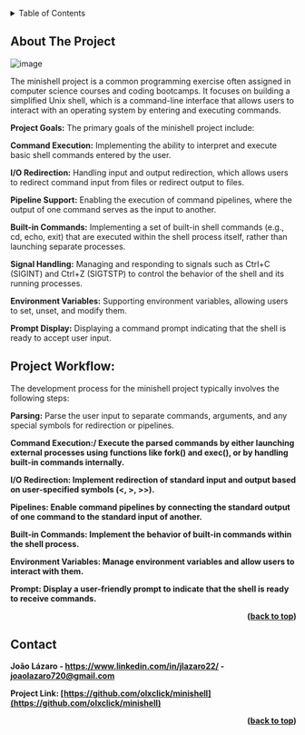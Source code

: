<!-- Improved compatibility of back to top link: See: https://github.com/othneildrew/Best-README-Template/pull/73 -->
<a name="Minishell"></a>
<!--
*** Thanks for checking out the Best-README-Template. If you have a suggestion
*** that would make this better, please fork the repo and create a pull request
*** or simply open an issue with the tag "enhancement".
*** Don't forget to give the project a star!
*** Thanks again! Now go create something AMAZING! :D
-->



<!-- PROJECT SHIELDS -->
<!--
*** I'm using markdown "reference style" links for readability.
*** Reference links are enclosed in brackets [ ] instead of parentheses ( ).
*** See the bottom of this document for the declaration of the reference variables
*** for contributors-url, forks-url, etc. This is an optional, concise syntax you may use.
*** https://www.markdownguide.org/basic-syntax/#reference-style-links
-->

<!-- TABLE OF CONTENTS -->
<details>
  <summary>Table of Contents</summary>
  <ol>
    <li>
      <a href="#about-the-project">About The Project</a>
      <ul>
        <li><a href="#built-with">Built With</a></li>
      </ul>
    </li>
    <li>
      <a href="#getting-started">Getting Started</a>
      <ul>
        <li><a href="#prerequisites">Prerequisites</a></li>
        <li><a href="#installation">Installation</a></li>
      </ul>
    </li>
    <li><a href="#usage">Usage</a></li>
    <li><a href="#roadmap">Roadmap</a></li>
    <li><a href="#contributing">Contributing</a></li>
    <li><a href="#license">License</a></li>
    <li><a href="#contact">Contact</a></li>
    <li><a href="#acknowledgments">Acknowledgments</a></li>
  </ol>
</details>



<!-- ABOUT THE PROJECT -->
## About The Project

![image](https://github.com/olxclick/minishell/assets/71394672/30d8c578-3a8f-420f-938c-44ec63c3dc41)

The minishell project is a common programming exercise often assigned in computer science courses and coding bootcamps. It focuses on building a simplified Unix shell, which is a command-line interface that allows users to interact with an operating system by entering and executing commands.

<b>Project Goals:</b>
The primary goals of the minishell project include:

<b>Command Execution:</b> Implementing the ability to interpret and execute basic shell commands entered by the user.

<b>I/O Redirection:</b> Handling input and output redirection, which allows users to redirect command input from files or redirect output to files.

<b>Pipeline Support:</b> Enabling the execution of command pipelines, where the output of one command serves as the input to another.

<b>Built-in Commands:</b> Implementing a set of built-in shell commands (e.g., cd, echo, exit) that are executed within the shell process itself, rather than launching separate processes.

<b>Signal Handling:</b> Managing and responding to signals such as Ctrl+C (SIGINT) and Ctrl+Z (SIGTSTP) to control the behavior of the shell and its running processes.

<b>Environment Variables:</b> Supporting environment variables, allowing users to set, unset, and modify them.

<b>Prompt Display:</b> Displaying a command prompt indicating that the shell is ready to accept user input.

<h2>Project Workflow:</h2>
The development process for the minishell project typically involves the following steps:

<b>Parsing:</b> Parse the user input to separate commands, arguments, and any special symbols for redirection or pipelines.

<b>Command Execution:/<b> Execute the parsed commands by either launching external processes using functions like fork() and exec(), or by handling built-in commands internally.

<b>I/O Redirection:</b> Implement redirection of standard input and output based on user-specified symbols (<, >, >>).

<b>Pipelines:</b> Enable command pipelines by connecting the standard output of one command to the standard input of another.

<b>Built-in Commands:</b> Implement the behavior of built-in commands within the shell process.

<b>Environment Variables:</b> Manage environment variables and allow users to interact with them.

<b>Prompt:</b> Display a user-friendly prompt to indicate that the shell is ready to receive commands.

<p align="right">(<a href="#Minishell">back to top</a>)</p>

<!-- CONTACT -->
## Contact

João Lázaro - https://www.linkedin.com/in/jlazaro22/ - joaolazaro720@gmail.com

Project Link: [https://github.com/olxclick/minishell](https://github.com/olxclick/minishell)

<p align="right">(<a href="#readme-top">back to top</a>)</p>
